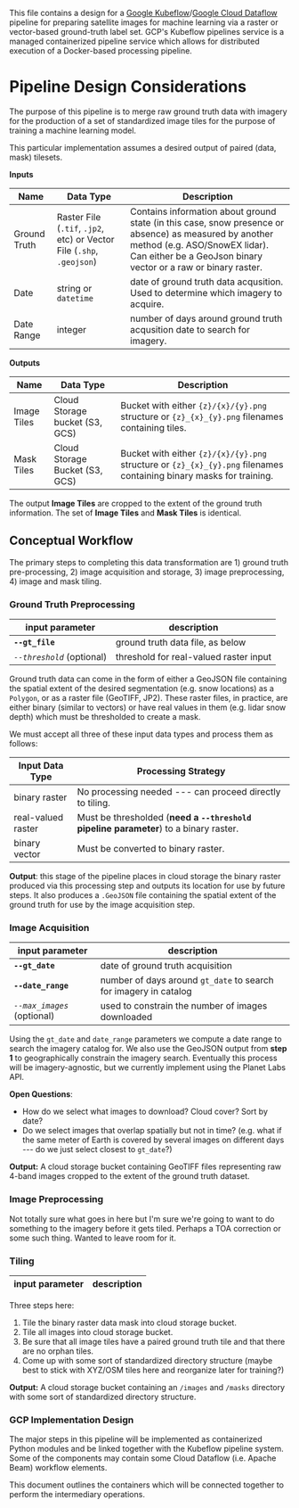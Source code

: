 This file contains a design for a [Google Kubeflow](https://cloud.google.com/blog/products/ai-machine-learning/getting-started-kubeflow-pipelines)/[Google Cloud Dataflow](https://cloud.google.com/dataflow/) pipeline for preparing satellite images for machine learning via a raster or vector-based ground-truth label set. GCP's Kubeflow pipelines service is a managed containerized pipeline service which allows for distributed execution of a Docker-based processing pipeline.


# Pipeline Design Considerations

The purpose of this pipeline is to merge raw ground truth data with imagery for the production of a set of standardized image tiles for the purpose of training a machine learning model.

This particular implementation assumes a desired output of paired (data, mask) tilesets.


**Inputs**

| Name | Data Type | Description |   
| ---- | --------- | ----------- |
| Ground Truth | Raster File (`.tif`, `.jp2`, etc) or Vector File (`.shp`, `.geojson`) | Contains information about ground state (in this case, snow presence or absence) as measured by another method (e.g. ASO/SnowEX lidar). Can either be a GeoJson binary vector or a raw or binary raster.
| Date | string or `datetime` | date of ground truth data acqusition. Used to determine which imagery to acquire.|
| Date Range | integer | number of days around ground truth acqusition date to search for imagery.

**Outputs**

| Name | Data Type | Description |
| ---- | -----     | ----        |
| Image Tiles | Cloud Storage bucket (S3, GCS) | Bucket with either `{z}/{x}/{y}.png` structure or `{z}_{x}_{y}.png` filenames containing tiles. |
| Mask Tiles | Cloud Storage Bucket (S3, GCS) | Bucket with either `{z}/{x}/{y}.png` structure or `{z}_{x}_{y}.png` filenames containing binary masks for training. |

The output __Image Tiles__ are cropped to the extent of the ground truth information. The set of __Image Tiles__ and __Mask Tiles__ is identical.

## Conceptual Workflow

The primary steps to completing this data transformation are 1) ground truth pre-processing, 2) image acquisition and storage, 3) image preprocessing, 4) image and mask tiling.

### Ground Truth Preprocessing

| input parameter | description |
| ----  | ---- |
| __`--gt_file`__ | ground truth data file, as below|  
|  _`--threshold`_ (optional) | threshold for real-valued raster input|

Ground truth data can come in the form of either a GeoJSON file containing the spatial extent of the desired segmentation (e.g. snow locations) as a `Polygon`, or as a raster file (GeoTIFF, JP2). These raster files, in practice, are either binary (similar to vectors) or have real values in them (e.g. lidar snow depth) which must be thresholded to create a mask.

We must accept all three of these input data types and process them as follows:

| Input Data Type | Processing Strategy |
| ---- | ---- |
| binary raster | No processing needed --- can proceed directly to tiling.  |
| real-valued raster | Must be thresholded (__need a `--threshold` pipeline parameter__) to a binary raster. |
| binary vector | Must be converted to binary raster. |  

__Output__: this stage of the pipeline places in cloud storage the binary raster produced via this processing step and outputs its location for use by future steps. It also produces a `.GeoJSON` file containing the spatial extent of the ground truth for use by the image acquisition step.

### Image Acquisition

| input parameter | description |
| ----  | ---- |
| __`--gt_date`__ | date of ground truth acquisition |
| __`--date_range`__ | number of days around `gt_date` to search for imagery in catalog |  
| _`--max_images`_ (optional) | used to constrain the number of images downloaded |

Using the `gt_date` and `date_range` parameters we compute a date range to search the imagery catalog for. We also use the GeoJSON output from __step 1__ to geographically constrain the imagery search. Eventually this process will be imagery-agnostic, but we currently implement using the Planet Labs API.

__Open Questions__:
* How do we select what images to download? Cloud cover? Sort by date?
* Do we select images that overlap spatially but not in time? (e.g. what if the same meter of Earth is covered by several images on different days --- do we just select closest to `gt_date`?)

__Output:__ A cloud storage bucket containing GeoTIFF files representing raw 4-band images cropped to the extent of the ground truth dataset.



### Image Preprocessing

Not totally sure what goes in here but I'm sure we're going to want to do something to the imagery before it gets tiled. Perhaps a TOA correction or some such thing. Wanted to leave room for it.

### Tiling

| input parameter | description |
| ----- | ----- |

Three steps here:

1. Tile the binary raster data mask into cloud storage bucket.
1. Tile all images into cloud storage bucket.
1. Be sure that all image tiles have a paired ground truth tile and that there are no orphan tiles.
1. Come up with some sort of standardized directory structure (maybe best to stick with XYZ/OSM tiles here and reorganize later for training?)

__Output:__ A cloud storage bucket containing an `/images` and `/masks` directory with some sort of standardized directory structure.

### GCP Implementation Design

The major steps in this pipeline will be implemented as containerized Python modules and be linked together with the Kubeflow pipeline system. Some of the components may contain some Cloud Dataflow (i.e. Apache Beam) workflow elements.

This document outlines the containers which will be connected together to perform the intermediary operations. 
